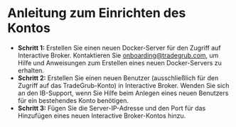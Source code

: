 # **Anleitung zum Einrichten des Kontos**
- **Schritt 1:** Erstellen Sie einen neuen Docker-Server für den Zugriff auf Interactive Broker. Kontaktieren Sie onboarding@tradegrub.com, um Hilfe und Anweisungen zum Erstellen eines neuen Docker-Servers zu erhalten.
- **Schritt 2:** Erstellen Sie einen neuen Benutzer (ausschließlich für den Zugriff auf das TradeGrub-Konto) in Interactive Broker. Wenden Sie sich an den IB-Support, wenn Sie Hilfe beim Anlegen eines neuen Benutzers für ein bestehendes Konto benötigen.
- **Schritt 3:** Fügen Sie die Server-IP-Adresse und den Port für das Hinzufügen eines neuen Interactive Broker-Kontos hinzu.
